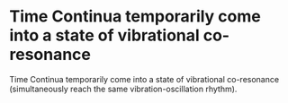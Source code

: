 # Time Continua temporarily come into a state of vibrational co-resonance

Time Continua temporarily come into a state of vibrational co-resonance
(simultaneously reach the same vibration-oscillation rhythm).